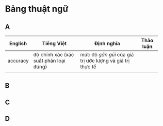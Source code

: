 # Bảng thuật ngữ 



## A
| English                           | Tiếng Việt                                                     | Định nghĩa                                       | Thảo luận  |
|-----------------------------------|----------------------------------------------------------------|--------------------------------------------------|------------|
| accuracy                          | độ chính xác (xác suất phân loại đúng)                         | mức độ *gần gũi* của giá trị ước lượng và giá trị thực tế                                                 |            |
|                                   |                                                                |                                                  |            |


## B

## C


## D
